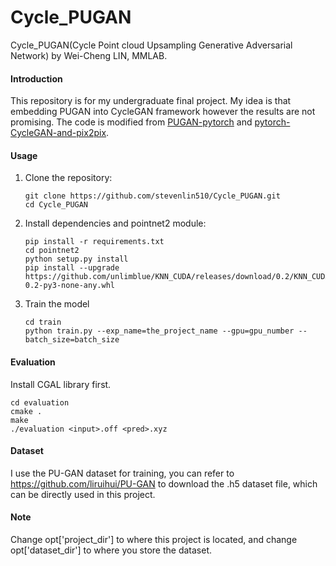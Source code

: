 # Cycle_PUGAN
Cycle_PUGAN(Cycle Point cloud Upsampling Generative Adversarial Network) by Wei-Cheng LIN, MMLAB.

#### Introduction 
This repository is for my undergraduate final project. My idea is that embedding PUGAN into CycleGAN framework however the results are not promising. The code is modified from [PUGAN-pytorch](https://github.com/UncleMEDM/PUGAN-pytorch) and [pytorch-CycleGAN-and-pix2pix](https://github.com/junyanz/pytorch-CycleGAN-and-pix2pix). 
#### Usage
1. Clone the repository:
    ```shell
    git clone https://github.com/stevenlin510/Cycle_PUGAN.git
    cd Cycle_PUGAN
    ```
2. Install dependencies and pointnet2 module:
    ```shell
    pip install -r requirements.txt
    cd pointnet2
    python setup.py install
    pip install --upgrade https://github.com/unlimblue/KNN_CUDA/releases/download/0.2/KNN_CUDA-0.2-py3-none-any.whl
    ```
3. Train the model 
    ```shell
    cd train
    python train.py --exp_name=the_project_name --gpu=gpu_number --batch_size=batch_size
    ```

#### Evaluation
Install CGAL library first.
```shell
cd evaluation
cmake .
make
./evaluation <input>.off <pred>.xyz

```

#### Dataset
I use the PU-GAN dataset for training, you can refer to https://github.com/liruihui/PU-GAN to download the .h5 dataset file, which can be directly used in this project.
#### Note
Change opt['project_dir'] to where this project is located, and change opt['dataset_dir'] to where you store the dataset.




